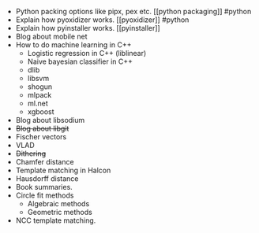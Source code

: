- Python packing options like pipx, pex etc. [[python packaging]] #python
- Explain how pyoxidizer works. [[pyoxidizer]] #python
- Explain how pyinstaller works. [[pyinstaller]]
- Blog about mobile net
- How to do machine learning in C++
	- Logistic regression in C++ (liblinear)
	- Naive bayesian classifier in C++ 
	- dlib
	- libsvm
	- shogun
	- mlpack
	- ml.net
	- xgboost
- Blog about libsodium
- ~~Blog about libgit~~
- Fischer vectors
- VLAD
- ~~Dithering~~
- Chamfer distance
- Template matching in Halcon
- Hausdorff distance
- Book summaries.
- Circle fit methods
	- Algebraic methods
	- Geometric methods
- NCC template matching. 